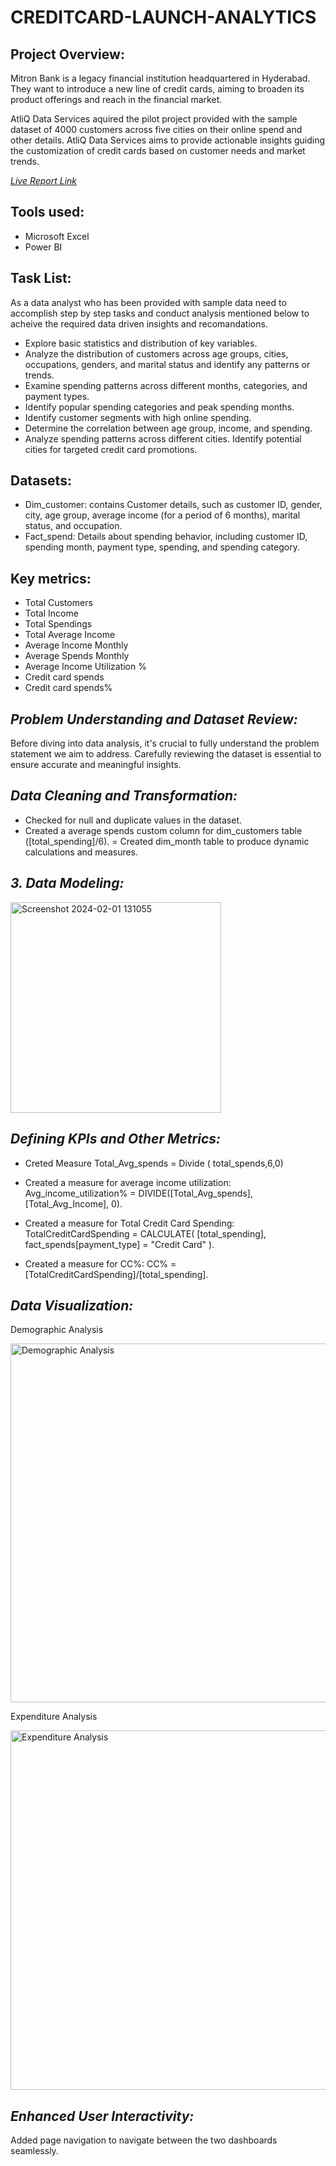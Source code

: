 # CREDITCARD-LAUNCH-ANALYTICS

## **Project Overview:**

Mitron Bank is a legacy financial institution headquartered in Hyderabad. They want to introduce a new line of credit cards, aiming to broaden its product offerings and reach in the financial market.

AtliQ Data Services aquired the pilot project provided with the sample dataset of 4000 customers across five cities on their online spend and other details. AtliQ Data Services aims to provide actionable insights guiding the customization of credit cards based on customer needs and market trends.


_[Live Report Link](https://app.powerbi.com/view?r=eyJrIjoiNDA3MTk5YTgtNGI2NC00NWFiLWE0YTUtMDQ0NzhiODA0ZWQ2IiwidCI6ImM2ZTU0OWIzLTVmNDUtNDAzMi1hYWU5LWQ0MjQ0ZGM1YjJjNCJ9)_

## **Tools used:**

- Microsoft Excel
- Power BI

## **Task List:**

As a data analyst who has been provided with sample data need to accomplish step by step tasks and conduct analysis mentioned below to acheive the required data driven insights and recomandations.

- Explore basic statistics and distribution of key variables.
- Analyze the distribution of customers across age groups, cities, occupations, genders, and marital status and identify any patterns or trends.
- Examine spending patterns across different months, categories, and payment types.
- Identify popular spending categories and peak spending months.
- Identify customer segments with high online spending.
- Determine the correlation between age group, income, and spending.
- Analyze spending patterns across different cities. Identify potential cities for targeted credit card promotions.

## **Datasets:**
- Dim_customer: contains Customer details, such as customer ID, gender, city, age group, average income (for a period of 6 months), marital status, and occupation.
- Fact_spend: Details about spending behavior, including customer ID, spending month, payment type, spending, and spending category.

## **Key metrics:**

- Total Customers
- Total Income
- Total Spendings
- Total Average Income
- Average Income Monthly
- Average Spends Monthly
- Average Income Utilization %
- Credit card spends
- Credit card spends%

## *Problem Understanding and Dataset Review:*
Before diving into data analysis, it's crucial to fully understand the problem statement we aim to address. Carefully reviewing the dataset is essential to ensure accurate and meaningful insights.

## *Data Cleaning and Transformation:*
- Checked for null and duplicate values in the dataset.
- Created a average spends custom column for dim_customers table ([total_spending]/6).
= Created dim_month table to produce dynamic calculations and measures. 
## *3. Data Modeling:*

<img width="337" alt="Screenshot 2024-02-01 131055" src="https://github.com/AkhilMusuloju/CREDITCARD-LAUNCH-ANALYTICS/assets/142907602/3250726d-a496-45c1-8791-8fa5d70ff89c">

## *Defining KPIs and Other Metrics:*

- Creted Measure Total_Avg_spends = Divide ( total_spends,6,0)
  
- Created a measure for average income utilization:
  Avg_income_utilization% = DIVIDE([Total_Avg_spends], [Total_Avg_Income], 0).

- Created a measure for Total Credit Card Spending:
  TotalCreditCardSpending =
   CALCULATE(
   [total_spending],
  fact_spends[payment_type] = "Credit Card"
  ).
- Created a measure for CC%:
  CC% = [TotalCreditCardSpending]/[total_spending].

## *Data Visualization:*

  Demographic Analysis
  
<img width="574" alt="Demographic Analysis" src="https://github.com/AkhilMusuloju/CREDITCARD-LAUNCH-ANALYTICS/assets/142907602/4e262137-c8fe-420b-938d-b734217e78e3">

  Expenditure Analysis
  
<img width="575" alt="Expenditure Analysis" src="https://github.com/AkhilMusuloju/CREDITCARD-LAUNCH-ANALYTICS/assets/142907602/a8d81fa7-33bf-45ed-9713-3698eb8e6b57">

## *Enhanced User Interactivity:*

Added page navigation to navigate between the two dashboards seamlessly.



